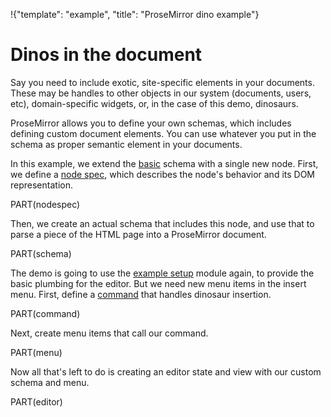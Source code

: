 !{"template": "example", "title": "ProseMirror dino example"}

# Dinos in the document

<style>
  img.dinosaur { height: 40px; vertical-align: bottom; border: 1px solid #0ae; border-radius: 4px; background: #ddf6ff }
</style>

Say you need to include exotic, site-specific elements in your
documents. These may be handles to other objects in our system
(documents, users, etc), domain-specific widgets, or, in the case of
this demo, dinosaurs.

ProseMirror allows you to define your own schemas, which includes
defining custom document elements. You can use whatever you put in the
schema as proper semantic element in your documents.

<div id="editor"></div>

In this example, we extend the
[basic](https://github.com/prosemirror/prosemirror-schema-basic)
schema with a single new node. First, we define a [node
spec](##model.NodeSpec), which describes the node's behavior and its
DOM representation.

PART(nodespec)

Then, we create an actual schema that includes this node, and use that
to parse a piece of the HTML page into a ProseMirror document.

PART(schema)

The demo is going to use the [example
setup](https://github.com/prosemirror/prosemirror-example-setup)
module again, to provide the basic plumbing for the editor. But we
need new menu items in the insert menu. First, define a
[command](/doc/guide/#commands) that handles dinosaur insertion.

PART(command)

Next, create menu items that call our command.

PART(menu)

Now all that's left to do is creating an editor state and view with
our custom schema and menu.

PART(editor)

<div id="content" style="display: none">
  <p>This is your dinosaur-enabled editor. The insert menu allows you
  to insert dinosaurs.</p>
  <p>This paragraph <img class=dinosaur dino-type="stegosaurus">, for example,
  <img class=dinosaur dino-type="triceratops">
  is full <img class=dinosaur dino-type="tyrannosaurus"> of
  dinosaurs.</p>
  <p>Dinosaur nodes can be selected, copied, pasted, dragged, and so on.</p>
</div>
